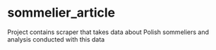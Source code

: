 # sommelier_article
Project contains scraper that takes data about Polish sommeliers and analysis conducted with this data
